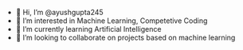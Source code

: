 - 👋 Hi, I’m @ayushgupta245
- 👀 I’m interested in Machine Learning, Competetive Coding
- 🌱 I’m currently learning Artificial Intelligence
- 💞️ I’m looking to collaborate on projects based on machine learning

<!---
ayushgupta245/ayushgupta245 is a ✨ special ✨ repository because its `README.md` (this file) appears on your GitHub profile.
You can click the Preview link to take a look at your changes.
--->
